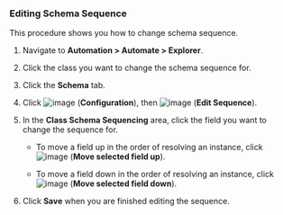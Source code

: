### Editing Schema Sequence

This procedure shows you how to change schema sequence.

1.  Navigate to **Automation > Automate > Explorer**.

2.  Click the class you want to change the schema sequence for.

3.  Click the **Schema** tab.

4.  Click ![image](../images/1847.png) (**Configuration**), then
    ![image](../images/1851.png) (**Edit Sequence**).

5.  In the **Class Schema Sequencing** area, click the field you want to
    change the sequence for.

      - To move a field up in the order of resolving an instance, click
        ![image](../images/2290.png) (**Move selected field up**).

      - To move a field down in the order of resolving an instance,
        click ![image](../images/2289.png) (**Move selected field down**).

6.  Click **Save** when you are finished editing the sequence.
